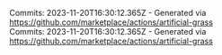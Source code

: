 Commits: 2023-11-20T16:30:12.365Z - Generated via https://github.com/marketplace/actions/artificial-grass
<br>
Commits: 2023-11-20T16:30:12.365Z - Generated via https://github.com/marketplace/actions/artificial-grass
<br>
